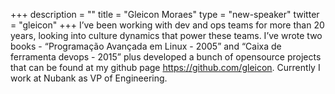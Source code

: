 +++
description = ""
title = "Gleicon Moraes"
type = "new-speaker"
twitter = "gleicon"
+++
I’ve been working with dev and ops teams for more than 20 years, looking into culture dynamics that power these teams. I’ve wrote two books - “Programação Avançada em Linux - 2005” and “Caixa de ferramenta devops - 2015” plus developed a bunch of opensource projects that can be found at my github page https://github.com/gleicon. Currently I work at Nubank as VP of Engineering.